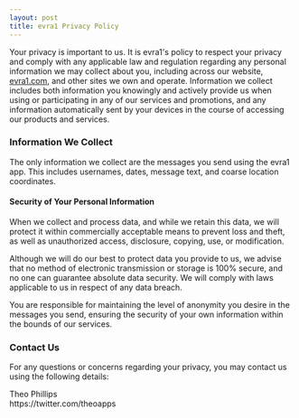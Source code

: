 ```yaml
---
layout: post
title: evra1 Privacy Policy
---
```


Your privacy is important to us. It is evra1's policy to respect your privacy and comply with any applicable law and regulation regarding any personal information we may collect about you, including across our website, <a href="https://evra1.com">evra1.com</a>, and other sites we own and operate. Information we collect includes both information you knowingly and actively provide us when using or participating in any of our services and promotions, and any information automatically sent by your devices in the course of accessing our products and services. 

<h3>Information We Collect</h3>
The only information we collect are the messages you send using the evra1 app. This includes usernames, dates, message text, and coarse location coordinates.

<h4>Security of Your Personal Information</h4>
<p>When we collect and process data, and while we retain this data, we will protect it within commercially acceptable means to prevent loss and theft, as well as unauthorized access, disclosure, copying, use, or modification. </p>
<p>Although we will do our best to protect data you provide to us, we advise that no method of electronic transmission or storage is 100% secure, and no one can guarantee absolute data security. We will comply with laws applicable to us in respect of any data breach. </p>
<p>You are responsible for maintaining the level of anonymity you desire in the messages you send, ensuring the security of your own information within the bounds of our services. </p>

<h3>Contact Us</h3>
<p>For any questions or concerns regarding your privacy, you may contact us using the following details: </p>
<p>Theo Phillips<br />
https://twitter.com/theoapps </p>
